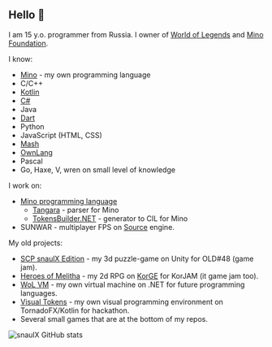 ## Hello 👋

I am 15 y.o. programmer from Russia. I owner of [World of Legends](https://github.com/world-of-legends) and [Mino Foundation](https://github.com/mino-lang).

I know:
* [Mino](https://github.com/mino-lang/Mino) - my own programming language
* C/C++
* [Kotlin](https://github.com/JetBrains/kotlin)
* [C#](https://github.com/dotnet/csharplang)
* Java
* [Dart](https://github.com/dart-lang/sdk)
* Python
* JavaScript (HTML, CSS)
* [Mash](https://github.com/RoPi0n/mash-lang)
* [OwnLang](https://github.com/aNNiMON/Own-Programming-Language-Tutorial)
* Pascal
* Go, Haxe, V, wren on small level of knowledge

I work on:
* [Mino programming language](https://github.com/mino-lang/Mino)
    * [Tangara](https://github.com/mino-lang/Tangara) - parser for Mino
    * [TokensBuilder.NET](https://github.com/mino-lang/TokensBuilder.NET) - generator to CIL for Mino
* SUNWAR - multiplayer FPS on [Source](https://github.com/ValveSoftware/source-sdk-2013) engine.
 
 My old projects:
* [SCP snaulX Edition](https://github.com/snaulX/scp-snaulx-edition) - my 3d puzzle-game on Unity for OLD#48 (game jam).
* [Heroes of Melitha](https://github.com/snaulX/Heroes-of-Melitha) - my 2d RPG on [KorGE](https://github.com/korlibs/korge) for KorJAM (it game jam too).
* [WoL VM](https://github.com/snaulX/virtual-machine-dotnet) - my own virtual machine on .NET for future programming languages.
* [Visual Tokens](https://github.com/snaulX/visual-tokens) - my own visual programming environment on TornadoFX/Kotlin for hackathon.
* Several small games that are at the bottom of my repos.

![snaulX GitHub stats](https://github-readme-stats.vercel.app/api/?username=snaulX&show_icons=true&title_color=fff&icon_color=79ff97&text_color=9f9f9f&bg_color=151515)
